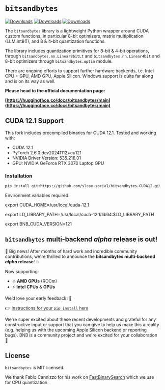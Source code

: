 # `bitsandbytes`

[![Downloads](https://static.pepy.tech/badge/bitsandbytes)](https://pepy.tech/project/bitsandbytes) [![Downloads](https://static.pepy.tech/badge/bitsandbytes/month)](https://pepy.tech/project/bitsandbytes) [![Downloads](https://static.pepy.tech/badge/bitsandbytes/week)](https://pepy.tech/project/bitsandbytes)

The `bitsandbytes` library is a lightweight Python wrapper around CUDA custom functions, in particular 8-bit optimizers, matrix multiplication (LLM.int8()), and 8 & 4-bit quantization functions.

The library includes quantization primitives for 8-bit & 4-bit operations, through `bitsandbytes.nn.Linear8bitLt` and `bitsandbytes.nn.Linear4bit` and 8-bit optimizers through `bitsandbytes.optim` module.

There are ongoing efforts to support further hardware backends, i.e. Intel CPU + GPU, AMD GPU, Apple Silicon. Windows support is quite far along and is on its way as well.

**Please head to the official documentation page:**

**[https://huggingface.co/docs/bitsandbytes/main](https://huggingface.co/docs/bitsandbytes/main)**

## CUDA 12.1 Support

This fork includes precompiled binaries for CUDA 12.1. Tested and working with:
- CUDA 12.1
- PyTorch 2.6.0.dev20241112+cu121
- NVIDIA Driver Version: 535.216.01
- GPU: NVIDIA GeForce RTX 3070 Laptop GPU

### Installation

```bash
pip install git+https://github.com/slope-social/bitsandbytes-CUDA12.git@cuda121-support

```

Environment variables required:

export CUDA_HOME=/usr/local/cuda-12.1

export LD_LIBRARY_PATH=/usr/local/cuda-12.1/lib64:$LD_LIBRARY_PATH

export BNB_CUDA_VERSION=121

## `bitsandbytes` multi-backend _alpha_ release is out!

🚀 Big news! After months of hard work and incredible community contributions, we're thrilled to announce the **bitsandbytes multi-backend _alpha_ release**! 💥

Now supporting:
- 🔥 **AMD GPUs** (ROCm)
- ⚡ **Intel CPUs** & **GPUs**

We’d love your early feedback! 🙏

👉 [Instructions for your `pip install` here](https://huggingface.co/docs/bitsandbytes/main/en/installation#multi-backend)

We're super excited about these recent developments and grateful for any constructive input or support that you can give to help us make this a reality (e.g. helping us with the upcoming Apple Silicon backend or reporting bugs). BNB is a community project and we're excited for your collaboration 🤗

## License

`bitsandbytes` is MIT licensed.

We thank Fabio Cannizzo for his work on [FastBinarySearch](https://github.com/fabiocannizzo/FastBinarySearch) which we use for CPU quantization.
